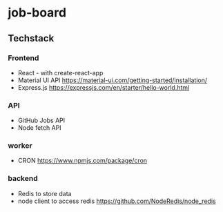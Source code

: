 # job-board

## Techstack

### Frontend
* React - with create-react-app
* Material UI API https://material-ui.com/getting-started/installation/
* Express.js https://expressjs.com/en/starter/hello-world.html

### API
* GitHub Jobs API 
* Node fetch API

### worker
* CRON https://www.npmjs.com/package/cron

### backend
* Redis to store data 
* node client to access redis https://github.com/NodeRedis/node_redis